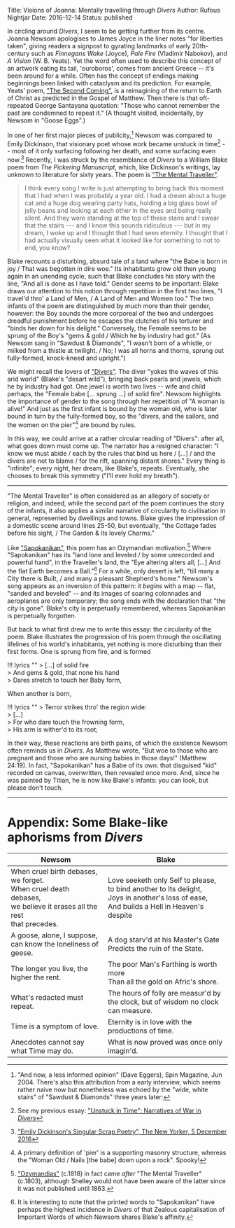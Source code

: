 Title: Visions of Joanna: Mentally travelling through <i>Divers</i>
Author: Rufous Nightjar
Date: 2016-12-14
Status: published

In circling around *Divers*, I seem to be getting further from its centre. Joanna Newsom apologises to James Joyce in the liner notes "for liberties taken", giving readers a signpost to gyrating landmarks of early 20th-century such as *Finnegans Wake* (Joyce), *Pale Fire* (Vladimir Nabokov), and *A Vision* (W. B. Yeats). Yet the word often used to describe this concept of an artwork eating its tail, 'ouroboros', comes from ancient Greece -- it's been around for a while. Often has the concept of endings making beginnings been linked with cataclysm and its prediction. For example, Yeats' poem, ["The Second Coming"][], is a reimagining of the return to Earth of Christ as predicted in the Gospel of Matthew. Then there is that oft-repeated George Santayana quotation: "Those who cannot remember the past are condemned to repeat it." (A thought visited, incidentally, by Newsom in "Goose Eggs".)

In one of her first major pieces of publicity,[^spin]
Newsom was compared to Emily Dickinson, that visionary poet whose work became unstuck in time[^unstuck] -- most of it only surfacing following her death, and some surfacing even now.[^10]
Recently, I was struck by the resemblance of *Divers* to a William Blake poem from *The Pickering Manuscript*, which, like Dickinson's writings, lay unknown to literature for sixty years. The poem is ["The Mental Traveller"][].

[^spin]: "And now, a less informed opinion" (Dave Eggers), Spin Magazine, Jun 2004. There's also this attribution from a early interview, [^ebe] which seems rather naive now but nonetheless was echoed by the "wide, white stairs" of "Sawdust & Diamonds" three years later:
> I think every song I write is just attempting to bring back this moment that I had when I was probably a year old. I had a dream about a huge cat and a huge dog wearing party hats, holding a big glass bowl of jelly beans and looking at each other in the eyes and being really silent. And they were standing at the top of these stairs and I swear that the stairs --- and I know this sounds ridiculous --- but in my dream, I woke up and I thought that I had seen eternity. I thought that I had actually visually seen what it looked like for something to not to end, you know?

[^ebe]:["Outer Child", *East Bay Express*, March 2003](http://www.eastbayexpress.com/oakland/outer-child/Content?oid=1069605&showFullText=true)

[^unstuck]: See my previous essay: ["Unstuck in Time": Narratives of War in *Divers*]({filename}divers-war.md)

[^10]: ["Emily Dickinson's Singular Scrap Poetry", The New Yorker, 5 December 2016](http://www.newyorker.com/magazine/2016/12/05/emily-dickinsons-singular-scrap-poetry)

 Blake recounts a disturbing, absurd tale of a land where "the Babe is born in joy / That was begotten in dire woe." Its inhabitants grow old then young again in an unending cycle, such that Blake concludes his story with the line, "And all is done as I have told." Gender seems to be important: Blake draws our attention to this notion through repetition in the first two lines, "I travel'd thro' a Land of Men, / A Land of Men and Women too." The two infants of the poem are distinguished by much more than their gender, however: the Boy sounds the more corporeal of the two and undergoes dreadful punishment before he escapes the clutches of his torturer and "binds her down for his delight." Conversely, the Female seems to be sprung of the Boy's "gems & gold / Which he by industry had got." (As Newsom sang in "Sawdust & Diamonds", "I wasn't born of a whistle, or milked from a thistle at twilight. / No; I was all horns and thorns, sprung out fully-formed, knock-kneed and upright.")

We might recall the lovers of ["Divers"][]. The diver "yokes the waves of this arid world" (Blake's "desart wild"), bringing back pearls and jewels, which he by industry had got. One jewel is worth two lives -- wife and child perhaps, the "Female babe [... sprung ...] of solid fire". Newsom highlights the importance of gender to the song through her repetition of "A woman is alive!" And just as the first infant is bound by the woman old, who is later bound in turn by the fully-formed boy, so the "divers, and the sailors, and the women on the pier"[^1] are bound by rules.

In this way, we could arrive at a rather circular reading of "Divers": after all, what goes down must come up. The narrator has a resigned character: "I know we must abide / each by the rules that bind us here / [...] / and the divers are not to blame / for the rift, spanning distant shores." Every thing is "infinite"; every night, her dream, like Blake's, repeats. Eventually, she chooses to break this symmetry ("I'll ever hold my breath").

[^1]: A primary definition of 'pier' is a supporting masonry structure, whereas the "Woman Old / Nails [the babe] down upon a rock". Spooky!

***

"The Mental Traveller" is often considered as an allegory of society or religion, and indeed, while the second part of the poem continues the story of the infants, it also applies a similar narrative of circularity to civilisation in general, represented by dwellings and towns. Blake gives the impression of a domestic scene around lines 25-50, but eventually, "the Cottage fades before his sight, / The Garden & its lovely Charms."

Like ["Sapokanikan"][], this poem has an Ozymandian motivation.[^2] Where "Sapokanikan" has its "land lone and leveled / by some unrecorded and powerful hand", in the Traveller's land, the "Eye altering alters all; [...] And the flat Earth becomes a Ball."[^4] For a while, only desert is left, "till many a City there is Built, / and many a pleasant Shepherd's home." Newsom's song appears as an inversion of this pattern: it *begins* with a map -- flat, "sanded and beveled" -- and its images of soaring colonnades and aeroplanes are only temporary; the song ends with the declaration that "the city is gone". Blake's city is perpetually remembered, whereas Sapokanikan is perpetually forgotten.

[^2]: ["Ozymandias"][] (c.1818) in fact came *after* "The Mental Traveller" (c.1803), although Shelley would not have been aware of the latter since it was not published until 1863.

[^4]: It is interesting to note that the printed words to "Sapokanikan" have perhaps the highest incidence in *Divers* of that Zealous capitalisation of Important Words of which Newsom shares Blake's affinity.

But back to what first drew me to write this essay: the circularity of the poem. Blake illustrates the progression of his poem through the oscillating lifelines of his world's inhabitants, yet nothing is more disturbing than their first forms. One is sprung from fire, and is formed

!!! lyrics ""
	> [...] of solid fire  
	> And gems & gold, that none his hand  
	> Dares stretch to touch her Baby form,

When another is born,

!!! lyrics ""
	> Terror strikes thro' the region wide:  
	> [...]  
	> For who dare touch the frowning form,  
	> His arm is wither'd to its root;

In their way, these reactions are birth pains, of which the existence Newsom often reminds us in *Divers*. As Matthew wrote, "But woe to those who are pregnant and those who are nursing babies in those days!" (Matthew 24:19). In fact, "Sapokanikan" has a Babe of its own: that disguised "kid" recorded on canvas, overwritten, then revealed once more. And, since he was painted by Titian, he is now like Blake's infants: you can look, but please don't touch.

***

# Appendix: Some Blake-like aphorisms from *Divers* #

<!------------------------------------------------------>
|	Newsom					|	Blake					|
|---------------------------|---------------------------|
|	When cruel birth debases, we forget.<br>When cruel death debases,<br>we believe it erases all the rest<br>that precedes.	|	Love seeketh only Self to please,<br>to bind another to Its delight,<br>Joys in another's loss of ease,<br>And builds a Hell in Heaven's despite |
|	A goose, alone, I suppose, can know the loneliness of geese.	|	A dog starv'd at his Master's Gate<br>Predicts the ruin of the State. |
|	The longer you live, the higher the rent.	|	The poor Man's Farthing is worth more<br>Than all the gold on Afric's shore. |
|	What's redacted must repeat.	|	The hours of folly are measur'd by the clock, but of wisdom no clock can measure. |
|	Time is a symptom of love.	|	Eternity is in love with the productions of time. |
|	Anecdotes cannot say what Time may do.	|	What is now proved was once only imagin'd. |
<!------------------------------------------------------>

<!--REFERENCES---------->

["Sawdust & Diamonds"]: {filename}../pages/Ys/sawdustanddiamonds.md
["Divers"]: {filename}../pages/Divers/divers.md
["Sapokanikan"]: {filename}../pages/Divers/sapokanikan.md
["Ozymandias"]: https://www.poetryfoundation.org/resources/learning/core-poems/detail/46565
["The Mental Traveller"]: http://www.blakearchive.org/exist/blake/archive/transcription.xq?objectid=bb126.1.ms.03
["The Second Coming"]: https://www.poetryfoundation.org/poems-and-poets/poems/detail/43290
